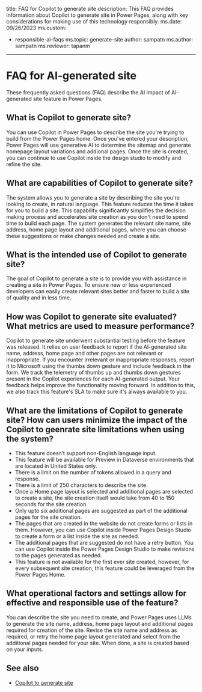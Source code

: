 title: FAQ for Copilot to generate site
description: This FAQ provides information about Copilot to generate site in Power Pages, along with key considerations for making use of this technology responsibly.
ms.date: 09/26/2023
ms.custom: 
  - responsible-ai-faqs
ms.topic: generate-site
author: sampatn
ms.author: sampatn
ms.reviewer: tapanm
---

# FAQ for AI-generated site

These frequently asked questions (FAQ) describe the AI impact of Ai-generated site feature in Power Pages.

## What is Copilot to generate site?

You can use Copilot in Power Pages to describe the site you're trying to build from the Power Pages home. Once you've entered your description, Power Pages will use generative AI to determine the sitemap and generate homepage layout variations and addional pages. Once the site is created, you can continue to use Copilot inside the design studio to modify and refine the site.

## What are capabilities of Copilot to generate site?

The system allows you to generate a site by describing the site you're looking to create, in natural language. This feature reduces the time it takes for you to build a site. This capability significantly simplifies the decision making process and accelerates site creation as you don't need to spend time to build each page. The system generates the relevant site name, site address, home page layout and additional pages, where you can choose these suggestions or make changes needed and create a site. 

## What is the intended use of Copilot to generate site?

The goal of Copilot to generate a site is to provide you with assistance in creating a site in Power Pages. To ensure new or less experienced developers can easily create relevant sites better and faster to build a site of quality and in less time.

## How was Copilot to generate site evaluated? What metrics are used to measure performance?

Copilot to generate site underwent substantial testing before the feature was released. It relies on user feedback to report if the AI-generated site name, address, home page and other pages are not relevant or inappropriate. If you encounter irrelevant or inappropriate responses, report it to Microsoft using the thumbs down gesture and include feedback in the form. We track the telemetry of thumbs up and thumbs down gestures present in the Copilot experiences for each AI-generated output. Your feedback helps improve the functionality moving forward. In addition to this, we also track this feature's SLA to make sure it's always available to you.

## What are the limitations of Copilot to generate site? How can users minimize the impact of the Copilot to geenrate site limitations when using the system?

- This feature doesn’t support non-English language input.
- This feature will be available for Preview in Dataverse environments that are located in United States only.
- There is a limit on the number of tokens allowed in a query and response.
- There is a limit of 250 characters to describe the site. 
- Once a Home page layout is selected and additional pages are selected to create a site, the site creation itself would take from 40 to 150 seconds for the site creation. 
- Only upto six additional pages are suggested as part of the additional pages for the site creation. 
- The pages that are created in the website do not create forms or lists in them. However, you can use Copilot inside Power Pages Design Studio to create a form or a list inside the site as needed. 
- The additional pages that are suggested do not have a retry button. You can use Copilot inside the Power Pages Design Studio to make revisions to the pages generated as needed. 
- This feature is not available for the first ever site created, however, for every subsequent site creation, this feature could be leveraged from the Power Pages Home. 

## What operational factors and settings allow for effective and responsible use of the feature?

You can describe the site you need to create, and Power Pages uses LLMs to generate the site name, address, home page layout and additional pages required for creation of the site. Revise the site name and address as required, or retry the home page layout generated and select from the additional pages needed for your site. When done, a site is created based on your inputs. 

## See also

- [Copilot to generate site](../getting-started/create-site-copilot.md)
